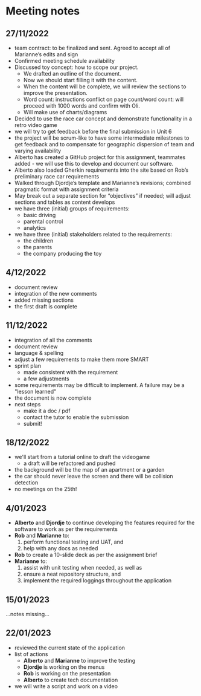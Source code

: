 # Meeting notes
## 27/11/2022
- team contract: to be finalized and sent. Agreed to accept all of Marianne’s edits and sign
- Confirmed meeting schedule availability
- Discussed toy concept: how to scope our project.
  - We drafted an outline of the document.
  - Now we should start filling it with the content.
  - When the content will be complete, we will review the sections to improve the presentation.
  - Word count: instructions conflict on page count/word count: will proceed with 1000 words and confirm with Oli.
  - Will make use of charts/diagrams
- Decided to use the race car concept and demonstrate functionality in a retro video game
- we will try to get feedback before the final submission in Unit 6
- the project will be scrum-like to have some intermediate milestones to get feedback and to compensate for geographic dispersion of team and varying availability
- Alberto has created a GitHub project for this assignment, teammates added - we will use this to develop and document our software.
- Alberto also loaded Gherkin requirements into the site based on Rob’s preliminary race car requirements
- Walked through Djordje’s template and Marianne’s revisions; combined pragmatic format with assignment criteria
- May break out a separate section for “objectives” if needed; will adjust sections and tables as content develops
- we have three (initial) groups of requirements:
  - basic driving
  - parental control
  - analytics
- we have three (initial) stakeholders related to the requirements:
  - the children
  - the parents
  - the company producing the toy

## 4/12/2022
- document review
- integration of the new comments
- added missing sections
- the first draft is complete

## 11/12/2022
- integration of all the comments
- document review
- language & spelling
- adjust a few requirements to make them more SMART
- sprint plan
  - made consistent with the requirement
  - a few adjustments
- some requirements may be difficult to implement. A failure may be a "lesson learned"
- the document is now complete
- next steps
  - make it a doc / pdf
  - contact the tutor to enable the submission
  - submit!

## 18/12/2022
- we'll start from a tutorial online to draft the videogame
  - a draft will be refactored and pushed
- the background will be the map of an apartment or a garden
- the car should never leave the screen and there will be collision detection
- no meetings on the 25th!

## 4/01/2023
- **Alberto** and **Djordje** to continue developing the features required for the software to work as per the
requirements
- **Rob** and **Marianne** to:
  1) perform functional testing and UAT, and
  2) help with any docs as needed
- **Rob** to create a 10-slide deck as per the assignment brief
- **Marianne** to:
  1) assist with unit testing when needed, as well as
  2) ensure a neat repository structure, and
  3) implement the required loggings throughout the application

## 15/01/2023
...notes missing...

## 22/01/2023
- reviewed the current state of the application
- list of actions
  - **Alberto** and **Marianne** to improve the testing
  - **Djordje** is working on the menus
  - **Rob** is working on the presentation
  - **Alberto** to create tech documentation
- we will write a script and work on a video
